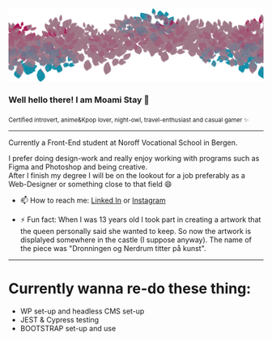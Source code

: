<!--
### Hi there 👋
**MoamiStay/MoamiStay** is a ✨ _special_ ✨ repository because its `README.md` (this file) appears on your GitHub profile.

Here are some ideas to get you started:

- 🔭 I’m currently working on ...
- 🌱 I’m currently learning ...
- 👯 I’m looking to collaborate on ...
- 🤔 I’m looking for help with ...
- 💬 Ask me about ...
- 📫 How to reach me: ...
- 😄 Pronouns: ...
- ⚡ Fun fact: ...

![binary](./binary_bg.png "Binary")
https://www.pngfind.com/mpng/iRJJTwT_binary-png-binary-black-and-white-background-transparent/
-->


![Decoration](./github-profile.png "Decoration")
<!-- ![binary](./binary_bg.png "Binary") -->

### Well hello there! I am Moami Stay 👋 
<sub>Certified introvert, anime&Kpop lover, night-owl, travel-enthusiast and casual gamer ✨</sub>

--- 

Currently a Front-End student at Noroff Vocational School in Bergen.  

I prefer doing design-work and really enjoy working with programs such as Figma and Photoshop and being creative.  
After I finish my degree I will be on the lookout for a job preferably as a Web-Designer or something close to that field 😄  

- 📫 How to reach me:  [Linked In](https://www.linkedin.com/in/regine-naas-8b109821b/ "Linked in") or [Instagram](https://www.instagram.com/just_gine/ "Instagram")   

- ⚡ Fun fact: When I was 13 years old I took part in creating a artwork that the queen personally said she wanted to keep. So now the artwork is displalyed somewhere in the castle (I suppose anyway). The name of the piece was "Dronningen og Nerdrum titter på kunst".  
 
 ---
 
# Currently wanna re-do these thing:
- WP set-up and headless CMS set-up
- JEST & Cypress testing
- BOOTSTRAP set-up and use
